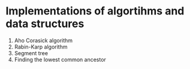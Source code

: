 # Implementations of algortihms and data structures
1. Aho Corasick algorithm
2. Rabin-Karp algorithm
3. Segment tree
4. Finding the lowest common ancestor